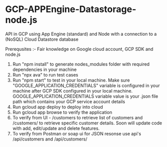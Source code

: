 # GCP-APPEngine-Datastorage-node.js
API in GCP using App Engine (standard) and Node with a connection to a (NoSQL) Cloud Datastore database

Prerequsites :- Fair knowledge on Google cloud account, GCP SDK and node.js


1. Run "npm install" to generate nodes_modules folder with required dependencies in your machine
2. Run "npx ava" to run test cases
3. Run "npm start" to test in your local machine. Make sure "GOOGLE_APPLICATION_CREDENTIALS" variable is configured in your machine after GCP SDK configured in your local machine. GOOGLE_APPLICATION_CREDENTIALS variable value is your .json file path which contains your GCP service account details
4. Run gcloud app deploy to deploy into cloud
5. Run gcloud app browse to verify the application
6. To verify from UI - /customers to retrieve list of customers and /customers/ to retrieve specific customer details. Soon will update code with add, edit/update and delete features.
7. To verify from Postman or soap ui for JSON resonse use api's /api/customers and /api/customers/
